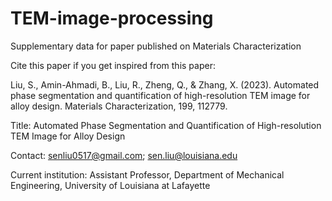# TEM-image-processing
Supplementary data for paper published on Materials Characterization

Cite this paper if you get inspired from this paper: 

Liu, S., Amin-Ahmadi, B., Liu, R., Zheng, Q., & Zhang, X. (2023). Automated phase segmentation and quantification of high-resolution TEM image for alloy design. Materials Characterization, 199, 112779.

Title:
Automated Phase Segmentation and Quantification of High-resolution TEM Image for Alloy Design

Contact: senliu0517@gmail.com; sen.liu@louisiana.edu

Current institution: Assistant Professor, Department of Mechanical Engineering, University of Louisiana at Lafayette

